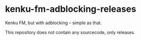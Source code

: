 # kenku-fm-adblocking-releases
Kenku FM, but with adblocking – simple as that.

This repository does not contain any sourcecode, only releases.
